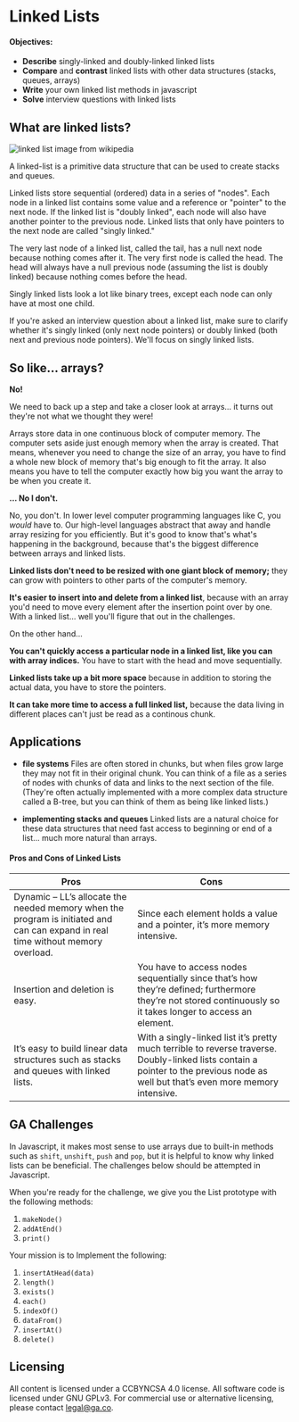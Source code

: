 <!--Hook: How many of you have ever been asked to "reverse a linked list"?  Letting you in on a little secret, it was once one of the most popular interview questions for developers.  Basically everyone now knows there are 10s of articles per language in how to do it, but you may very well see this question or, more likely, this question in disguise.  So that's why we're teaching linked lists. -->

# Linked Lists

#### Objectives:

* **Describe** singly-linked and doubly-linked linked lists
* **Compare** and **contrast** linked lists with other data structures (stacks, queues, arrays)
* **Write** your own linked list methods in javascript
* **Solve** interview questions with linked lists

## What are linked lists?

![linked list image from wikipedia](https://upload.wikimedia.org/wikipedia/commons/thumb/6/6d/Singly-linked-list.svg/640px-Singly-linked-list.svg.png)

A linked-list is a primitive data structure that can be used to create stacks and queues.

Linked lists store sequential (ordered) data in a series of "nodes".  Each node in a linked list contains some value and a reference or "pointer" to the next node.  If the linked list is "doubly linked", each node will also have another pointer to the previous node.  Linked lists that only have pointers to the next node are called "singly linked."

The very last node of a linked list, called the tail, has a null next node because nothing comes after it.  The very first node is called the head. The head will always have a null previous node (assuming the list is doubly linked) because nothing comes before the head.

Singly linked lists look a lot like binary trees, except each node can only have at most one child.

If you're asked an interview question about a linked list, make sure to clarify whether it's singly linked (only next node pointers) or doubly linked (both next and previous node pointers). We'll focus on singly linked lists.


## So like... arrays?

**No!**

We need to back up a step and take a closer look at arrays... it turns out they're not what we thought they were!

Arrays store data in one continuous block of computer memory.  The computer sets aside just enough memory when the array is created. That means, whenever you need to change the size of an array, you have to find a whole new block of memory that's big enough to fit the array. It also means you have to tell the computer exactly how big you want the array to be when you create it.

**... No I don't.**

No, you don't. In lower level computer programming languages like C, you *would* have to. Our high-level languages abstract that away and handle array resizing for you efficiently. But it's good to know that's what's happening in the background, because that's the biggest difference between arrays and linked lists.

**Linked lists don't need to be resized with one giant block of memory;** they can grow with pointers to other parts of the computer's memory.

**It's easier to insert into and delete from a linked list**, because with an array you'd need to move every element after the insertion point over by one. With a linked list... well you'll figure that out in the challenges.

On the other hand...

**You can't quickly access a particular node in a linked list, like you can with array indices.** You have to start with the head and move sequentially.

**Linked lists take up a bit more space** because in addition to storing the actual data, you have to store the pointers.

**It can take more time to access a full linked list,** because the data living in different places can't just be read as a continous chunk.

## Applications

* **file systems** Files are often stored in chunks, but when files grow large they may not fit in their original chunk. You can think of a file as a series of nodes with chunks of data and links to the next section of the file. (They're often actually implemented with a more complex data structure called a B-tree, but you can think of them as being like linked lists.)

* **implementing stacks and queues** Linked lists are a natural choice for these data structures that need fast access to beginning or end of a list... much more natural than arrays.


#### Pros and Cons of Linked Lists

Pros | Cons
---- | ----
Dynamic – LL’s allocate the needed memory when the program is initiated and can can expand in real time without memory overload. | Since each element holds a value and a pointer, it’s more memory intensive.
Insertion and deletion is easy. | You have to access nodes sequentially since that’s how they’re defined; furthermore they’re not stored continuously so it takes longer to access an element.
It’s easy to build linear data structures such as stacks and queues with linked lists. | With a singly-linked list it’s pretty much terrible to reverse traverse. Doubly-linked lists contain a pointer to the previous node as well but that’s even more memory intensive.


## GA Challenges
In Javascript, it makes most sense to use arrays due to built-in methods such as `shift`, `unshift`, `push` and `pop`, but it is helpful to know why linked lists can be beneficial. The challenges below should be attempted in Javascript.

When you're ready for the challenge, we give you the List prototype with the following methods:

1. `makeNode()`
1. `addAtEnd()`
1. `print()`

Your mission is to Implement the following:

1. `insertAtHead(data)`
1. `length()` 
1. `exists()`
1. `each()`
1. `indexOf()`
1. `dataFrom()`
1. `insertAt()`
1. `delete()`


## Licensing
All content is licensed under a CC­BY­NC­SA 4.0 license.
All software code is licensed under GNU GPLv3. For commercial use or alternative licensing, please contact legal@ga.co.
